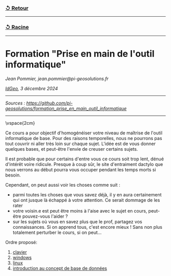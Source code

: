 ### [↺ Retour](../README.MD)
---
### [↺ Racine](../../../README.MD)
---

# Formation "Prise en main de l'outil informatique"
_Jean Pommier, jean.pommier@pi-geosolutions.fr_

_[IdGeo](https://www.idgeo.fr/), 3 décembre 2024_

---

_Sources : https://github.com/pi-geosolutions/formation_prise_en_main_outil_informatique_

---

\vspace{2cm}

Ce cours a pour objectif d'homogénéiser votre niveau de maîtrise de l'outil informatique de base.
Pour des raisons temporelles, nous ne pourrons pas tout couvrir ni aller très loin sur chaque sujet. L'idée est de vous donner quelques bases, et peut-être l'envie de creuser certains sujets.

Il est probable que pour certains d'entre vous ce cours soit trop lent, dénué d'intérêt voire ridicule. Presque à coup sûr, le site d'entraiment dactylo que nous verrons au début pourra vous occuper pendant les temps morts si besoin.

Cependant, on peut aussi voir les choses comme suit :

- parmi toutes les choses que vous savez déjà, il y en aura certainement qui ont jusque là échappé à votre attention. Ce serait dommage de les rater
- votre voisin.e est peut être moins à l'aise avec le sujet en cours, peut-être pouvez-vous l'aider ?
- sur les sujets où vous en savez plus que le prof, partagez vos connaissances. Si on apprend tous, c'est encore mieux ! Sans non plus totalement perturber le cours, si on peut...


Ordre proposé:

1. [clavier](Clavier/readme.md)
1. [windows](Windows/readme.md)
1. [linux](Linux/readme.md)
1. [introduction au concept de base de données](BD/readme.md)
